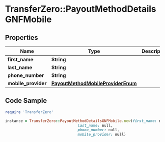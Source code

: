 # TransferZero::PayoutMethodDetailsGNFMobile

## Properties

Name | Type | Description | Notes
------------ | ------------- | ------------- | -------------
**first_name** | **String** |  | 
**last_name** | **String** |  | 
**phone_number** | **String** |  | 
**mobile_provider** | [**PayoutMethodMobileProviderEnum**](PayoutMethodMobileProviderEnum.md) |  | 

## Code Sample

```ruby
require 'TransferZero'

instance = TransferZero::PayoutMethodDetailsGNFMobile.new(first_name: null,
                                 last_name: null,
                                 phone_number: null,
                                 mobile_provider: null)
```


